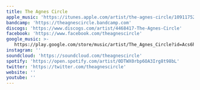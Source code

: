 ```yaml
---
title: The Agnes Circle
apple_music: 'https://itunes.apple.com/artist/the-agnes-circle/1091175211'
bandcamp: 'https://theagnescircle.bandcamp.com'
discogs: 'https://www.discogs.com/artist/4468417-The-Agnes-Circle'
facebook: 'https://www.facebook.com/theagnescircle'
google_music: >-
   https://play.google.com/store/music/artist/The_Agnes_Circle?id=Acs6hfxbc2cguev7anhay3i77ni
instagram: ''
soundcloud: 'https://soundcloud.com/theagnescircle'
spotify: 'https://open.spotify.com/artist/0DTWX0rbp6OA3Irg8t98bL'
twitter: 'https://twitter.com/theagnescircle'
website: ''
youtube: ''
---
```

